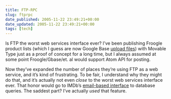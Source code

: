 ```yaml
---
title: FTP-RPC
slug: ftprpc
date_published: 2005-11-22 23:49:21+00:00
date_updated: 2005-11-22 23:49:21+00:00
tags: [tech]
---
```

Is FTP the worst web services interface ever? I’ve been publishing Froogle product lists (which I guess are now Google Base [upload files](http://base.google.com/base/howtobulkupload.html)) with Movable Type just as a proof of concept for a long time, but I always assumed at some point Froogle/Gbase/et. al would support Atom API for posting.

Now they’ve expanded the number of places they’re using FTP as a web service, and it’s kind of frustrating. To be fair, I understand why they might do that, and it’s actually not even *close* to the worst web services interface ever. That honor would go to IMDb’s [email-based interface](http://www.imdb.com/interfaces) to database queries. The saddest part? I’ve actually *used* that feature.
